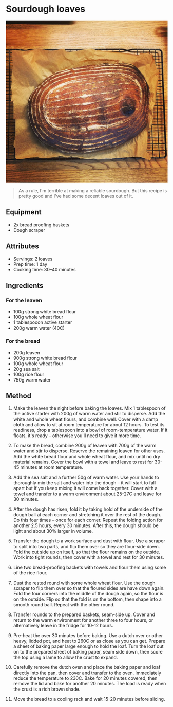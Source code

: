 # Sourdough loaves

![](./sourdough.jpg)

> As a rule, I'm terrible at making a reliable sourdough. But this recipe is pretty good and I've had some decent loaves out of it.

## Equipment

- 2x bread proofing baskets
- Dough scraper

## Attributes

- Servings: 2 loaves
- Prep time: 1 day
- Cooking time: 30–40 minutes

## Ingredients

### For the leaven

- 100g strong white bread flour
- 100g whole wheat flour
- 1 tablespooon active starter
- 200g warm water (40C)

### For the bread

- 200g leaven
- 900g strong white bread flour
- 100g whole wheat flour
- 20g sea salt
- 100g rice flour
- 750g warm water

## Method

1. Make the leaven the night before baking the loaves. Mix 1 tablespoon of the active starter with 200g of warm water and stir to disperse. Add the white and whole wheat flours, and combine well. Cover with a damp cloth and allow to sit at room temperature for about 12 hours. To test its readiness, drop a tablespoon into a bowl of room-temperature water. If it floats, it's ready – otherwise you'll need to give it more time.

2. To make the bread, combine 200g of leaven with 700g of the warm water and stir to disperse. Reserve the remaining leaven for other uses. Add the white bread flour and whole wheat flour, and mix until no dry material remains. Cover the bowl with a towel and leave to rest for 30-45 minutes at room temperature.

3. Add the sea salt and a further 50g of warm water. Use your hands to thoroughly mix the salt and water into the dough – it will start to fall apart but if you keep mixing it will come back together. Cover with a towel and transfer to a warm environment about 25-27C and leave for 30 minutes.

4. After the dough has risen, fold it by taking hold of the underside of the dough ball at each corner and stretching it over the rest of the dough. Do this four times – once for each corner. Repeat the folding action for another 2.5 hours, every 30 minutes. After this, the dough should be light and about 30% larger in volume.

5. Transfer the dough to a work surface and dust with flour. Use a scraper to split into two parts, and flip them over so they are flour-side down. Fold the cut side up on itself, so that the flour remains on the outside. Work into tight rounds, then cover with a towel and rest for 30 minutes.

6. Line two bread-proofing backets with towels and flour them using some of the rice flour.

7. Dust the rested round with some whole wheat flour. Use the dough scraper to flip them over so that the floured sides are have down again. Fold the four corners into the middle of the dough again, so the flour is on the outside. Flip so that the fold is on the bottom, then shape into a smooth round ball. Repeat with the other round.

8. Transfer rounds to the prepared baskets, seam-side up. Cover and return to the warm environment for another three to four hours, or alternatively leave in the fridge for 10-12 hours.

12. Pre-heat the over 30 minutes before baking. Use a dutch over or other heavy, lidded pot, and heat to 260C or as close as you can get. Prepare a sheet of baking paper large enough to hold the loaf. Turn the loaf out on to the prepared sheet of baking paper, seam side down, then score the top using a lame to allow the crust to expand.

13. Carefully remove the dutch oven and place the baking paper and loaf directly into the pan, then cover and transfer to the oven. Immediately reduce the temperature to 230C. Bake for 20 minutes covered, then remove the lid and bake for another 20 minutes. The load is ready when the crust is a rich brown shade.

13. Move the bread to a cooling rack and wait 15-20 minutes before slicing.
